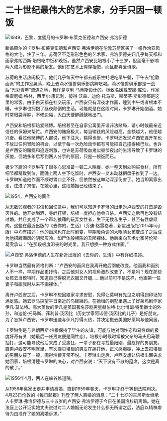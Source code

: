 # 二十世纪最伟大的艺术家，分手只因一顿饭

![1949，巴黎，度蜜月的卡罗琳·布莱克伍德和卢西安·弗洛伊德](http://image.thepaper.cn/www/image/4/568/965.jpg)

新婚燕尔的卡罗琳·布莱克伍德和卢西安·弗洛伊德在伦敦苏荷区买了一幢乔治亚风格的大宅，住了三年。苏荷区不乏形形色色的艺术家，弗洛伊德夫妇几乎每天都和画家弗朗西斯·培根吃中饭和晚饭。虽然卢西安比培根小了十三岁，但丝毫不影响两人成为形影不离的挚友。他们在艺术上惺惺相惜，而且都喜爱诗歌。

苏荷的生活热闹极了。他们几乎每天中午都去威乐生蚝吧吃早午餐，下午去“伦敦画派”的工作室晃荡，晚上去滴水怪兽俱乐部跳舞吃喝。滴水怪兽俱乐部是一战后“光彩青年”流连之地，舞厅是亨利·马蒂斯设计的。标致名媛戴安娜·库珀，作家格雷厄姆·格林、西里尔·康诺利、彼得·沃森、迪伦·托马斯、斯蒂芬·斯彭德都是这里的常客。由于白天都在社交玩乐，卢西安只有深夜才作画，睡到中午或者根本不睡，卡罗琳也拥抱了昼夜颠倒的生活。可能就是在这段时间，卡罗琳开始酗酒。她时常眼袋浮肿，不修边幅，大白天便醉醺醺地出门。

卢西安和培根都热爱赌博。培根甚至在自家公寓里开设非法赌局，请小时候最亲近信任的保姆来帮忙。卢西安的赌瘾极大，每当输钱的风险越高，金额越大，他便越兴奋。看过他赌博的人都说，他下注大，输得也惨。卡罗琳还发现卢西安连开车也不放过任何冒险的机会，以至于每一次危险动作都有可能把自己撞得稀巴烂。也许是卢西安的赌瘾和追逐刺激，也许是苏荷吸血鬼似昼伏夜出的生活导致了卡罗琳的厌倦，但她多年后写到两人分手的原因，只是一顿饭而已。

极少下厨的卡罗琳花了很多心思准备一顿二人晚餐，她一整天到处购买食材，所有细节都精致到位，而晚上两人坐下吃饭时，卢西安一叉未动就把盘子推到了一边。卡罗琳知道他作画不顺时胃口会不好，但依然被这举动深深伤害了。她当即离家出走，住进了宾馆，在她心里，这段婚姻已经结束了。

![1954，卢西安的画作](http://image.thepaper.cn/www/image/4/568/957.jpg)

从无数旁观者的书信和回忆录中，我们可以知道卡罗琳的出走对卢西安的打击是毁灭性的。他开始酗酒，寻衅打架，培根一度担心他会自杀。卢西安之后再也没有结过婚，并且变成了一个声名狼藉的玩弄女性者，生下无数私生子，甚至有性虐倾向，这些在最近出版的《去你的，生活》（乔迪·格雷格著，新星出版社2015年5月版）中均有描述；他的画风也在此时剧变，早期暖色调的大眼睛女孩变成了之后成为他招牌画风的阴郁灰冷、如尸体般横陈的丑陋裸体。他后来向艺术史家劳伦斯·葛雯承认：“在那段极度沮丧的时光里，我只想换一种方式作画。”

![卢西安·弗洛伊德的人生在新近出版的《去你的，生活》中有详细描述。](http://image.thepaper.cn/www/image/4/570/43.jpg)

卡罗琳当然最有资格判断：“卢西安的画风在我离开他后彻底改变。他画我和画别人不一样，早期作品更抒情。之后他对女人的视角激烈改变了，不是吗？现在那些女孩去当模特时，知道自己得脱光衣服叉开腿……他以前可不是这样，他画第一任妻子和画我时从来不画裸体。”

离开卢西安之后，卡罗琳不想回娘家寻求安慰，免得让莫琳有先见之明得到印证的满足感。她去罗马探望平日亲近的乌娜姨妈，在她租的别墅里遇上了好莱坞剧作家伊凡·莫法特。高大英俊的伊凡是英国著名莎剧男星赫伯特·比尔博姆·特里爵士的外孙，和迪伦·托马斯、菲利普·汤因比（历史学家阿诺德·汤因比的儿子）是好朋友。为了忘掉卢西安，卡罗琳迅速与伊凡打得火热，并决定搬去美国好莱坞与他同居。

卡罗琳倒是与弗朗西斯·培根保持了毕生的友谊，可能与她对同性恋和易性癖的极度好奇有关（她最后一任男友便是同性恋）。培根小时候时常被父亲的马夫用马鞭抽打，这可能导致他后来成了受虐狂，一辈子都在寻找最阳刚、最彪悍的男朋友。直男卢西安不明就里，有次撞见培根的男友在痛打他，正义感爆棚，冲上去把培根的男朋友揍了一顿，闹得培根非常不悦。卡罗琳出走后，卢西安想让培根出面央求她回家，培根清楚卡罗琳的决心，对卢西安说：“天下没有不散的筵席，这次是真的散了。”

![1956年4月，两人在峡谷修道院。](http://image.thepaper.cn/www/image/4/568/959.jpg)

从1956年离家出走并申请离婚，直到1959年春天，卡罗琳才终于等到法院判决。4月23日伦敦的《每日邮报》刊登了两人离婚的消息：“二十七岁的吉尼斯女继承人卡罗琳·弗洛伊德与三十五岁的卢西安·弗洛伊德于今日在美国洛杉矶离婚。她在法庭上公开证实她丈夫说过对二人婚姻无论发生什么都无所谓之后，法庭以精神虐待为由准许了她的离婚诉求。”